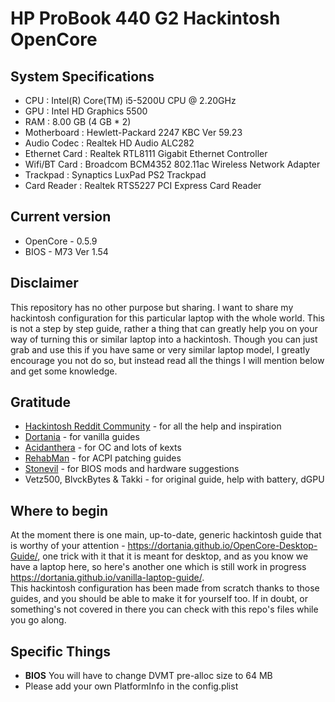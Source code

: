 # HP ProBook 440 G2 Hackintosh OpenCore
## System Specifications
  *  CPU : Intel(R) Core(TM) i5-5200U CPU @ 2.20GHz
  *  GPU : Intel HD Graphics 5500
  *  RAM : 8.00 GB (4 GB * 2)
  *  Motherboard : Hewlett-Packard 2247 KBC Ver 59.23
  *  Audio Codec : Realtek HD Audio ALC282
  *  Ethernet Card : Realtek RTL8111 Gigabit Ethernet Controller 
  *  Wifi/BT Card : Broadcom BCM4352 802.11ac Wireless Network Adapter 
  *  Trackpad : Synaptics LuxPad PS2 Trackpad
  *  Card Reader : Realtek RTS5227 PCI Express Card Reader

## Current version
* OpenCore - 0.5.9
* BIOS - M73 Ver 1.54

## Disclaimer
This repository has no other purpose but sharing.
I want to share my hackintosh configuration for this particular laptop with the whole world.
This is not a step by step guide, rather a thing that can greatly help you on your way of turning this or similar laptop into a hackintosh.
Though you can just grab and use this if you have same or very similar laptop model, I greatly encourage you not do so, but instead read all the things I will mention below and get some knowledge.

## Gratitude
* [Hackintosh Reddit Community](https://www.reddit.com/r/hackintosh/) - for all the help and inspiration
* [Dortania](https://github.com/dortania) - for vanilla guides
* [Acidanthera](https://github.com/acidanthera) - for OC and lots of kexts
* [RehabMan](https://github.com/RehabMan) - for ACPI patching guides
* [Stonevil](https://github.com/stonevil) - for BIOS mods and hardware suggestions
* Vetz500, BlvckBytes & Takki - for original guide, help with battery, dGPU


## Where to begin
At the moment there is one main, up-to-date, generic hackintosh guide that is worthy of your attention - https://dortania.github.io/OpenCore-Desktop-Guide/, one trick with it that it is meant for desktop, and as you know we have a laptop here, so here's another one which is still work in progress https://dortania.github.io/vanilla-laptop-guide/.  
This hackintosh configuration has been made from scratch thanks to those guides, and you should be able to make it for yourself too. If in doubt, or something's not covered in there you can check with this repo's files while you go along.

## Specific Things
* **BIOS** You will have to change DVMT pre-alloc size to 64 MB
* Please add your own PlatformInfo in the config.plist 

